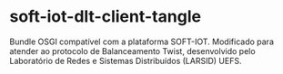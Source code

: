 # soft-iot-dlt-client-tangle
Bundle OSGI compatível com a plataforma SOFT-IOT. Modificado para atender ao protocolo de Balanceamento Twist, desenvolvido pelo Laboratório de Redes e Sistemas Distribuídos (LARSID) UEFS.
